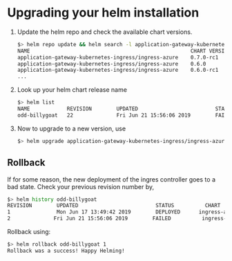 # Upgrading your helm installation

1) Update the helm repo and check the available chart versions.

    ```bash
    $> helm repo update && helm search -l application-gateway-kubernetes-ingress
    NAME                                                    CHART VERSION   APP VERSION     DESCRIPTION                                                 
    application-gateway-kubernetes-ingress/ingress-azure    0.7.0-rc1       0.7.0-rc1       Use Azure Application Gateway as the ingress for an Azure...
    application-gateway-kubernetes-ingress/ingress-azure    0.6.0           0.6.0           Use Azure Application Gateway as the ingress for an Azure...
    application-gateway-kubernetes-ingress/ingress-azure    0.6.0-rc1       0.6.0-rc1       Use Azure Application Gateway as the ingress for an Azure...
    ...
    ```

2) Look up your helm chart release name

    ```bash
    $> helm list
    NAME            REVISION        UPDATED                         STATUS  CHART                   APP VERSION     NAMESPACE
    odd-billygoat   22              Fri Jun 21 15:56:06 2019        FAILED  ingress-azure-0.7.0-rc1 0.7.0-rc1       default
    ```

2) Now to upgrade to a new version, use

    ```bash
    $> helm upgrade application-gateway-kubernetes-ingress/ingress-azure -n <release-name> --version <version>
    ```

## Rollback

If for some reason, the new deployment of the ingres controller goes to a bad state.
Check your previous revision number by,

```bash
$> helm history odd-billygoat
REVISION        UPDATED                         STATUS          CHART                   DESCRIPTION                                                 
1               Mon Jun 17 13:49:42 2019        DEPLOYED      ingress-azure-0.6.0     Install complete                                            
2              Fri Jun 21 15:56:06 2019        FAILED          ingress-azure-xx    xxxx
```

Rollback using:

```bash
$> helm rollback odd-billygoat 1
Rollback was a success! Happy Helming!
```
